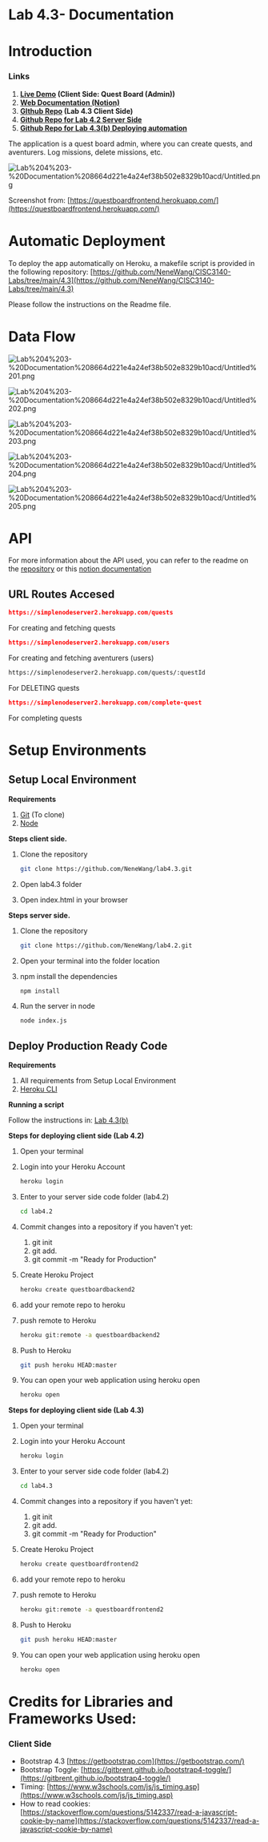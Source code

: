 # Lab 4.3- Documentation

# Introduction

### Links

1. **[Live Demo](https://questboardfrontend.herokuapp.com/) (Client Side: Quest Board (Admin))**
2. **[Web Documentation (Notion)]()**
3. **[GIthub Repo](https://github.com/NeneWang/lab4.3) (Lab 4.3 Client Side)**
4. **[Github Repo for Lab 4.2 Server Side](https://github.com/NeneWang/lab4.2)**
5. **[Github Repo for Lab 4.3(b) Deploying automation](https://github.com/NeneWang/CISC3140-Labs/tree/main/4.3)**

The application is a quest board admin, where you can create quests, and aventurers. Log missions, delete missions, etc.

![Lab%204%203-%20Documentation%208664d221e4a24ef38b502e8329b10acd/Untitled.png](Lab%204%203-%20Documentation%208664d221e4a24ef38b502e8329b10acd/Untitled.png)

Screenshot from: [https://questboardfrontend.herokuapp.com/](https://questboardfrontend.herokuapp.com/)

# Automatic Deployment

To deploy the app automatically on Heroku, a makefile script is provided in the following repository:  [https://github.com/NeneWang/CISC3140-Labs/tree/main/4.3](https://github.com/NeneWang/CISC3140-Labs/tree/main/4.3)

Please follow the instructions on the Readme file.

# Data Flow

![Lab%204%203-%20Documentation%208664d221e4a24ef38b502e8329b10acd/Untitled%201.png](Lab%204%203-%20Documentation%208664d221e4a24ef38b502e8329b10acd/Untitled%201.png)

![Lab%204%203-%20Documentation%208664d221e4a24ef38b502e8329b10acd/Untitled%202.png](Lab%204%203-%20Documentation%208664d221e4a24ef38b502e8329b10acd/Untitled%202.png)

![Lab%204%203-%20Documentation%208664d221e4a24ef38b502e8329b10acd/Untitled%203.png](Lab%204%203-%20Documentation%208664d221e4a24ef38b502e8329b10acd/Untitled%203.png)

![Lab%204%203-%20Documentation%208664d221e4a24ef38b502e8329b10acd/Untitled%204.png](Lab%204%203-%20Documentation%208664d221e4a24ef38b502e8329b10acd/Untitled%204.png)

![Lab%204%203-%20Documentation%208664d221e4a24ef38b502e8329b10acd/Untitled%205.png](Lab%204%203-%20Documentation%208664d221e4a24ef38b502e8329b10acd/Untitled%205.png)

# API

For more information about the API used, you can refer to the readme on the [repository](https://github.com/NeneWang/lab4.2) or this [notion documentation](https://www.notion.so/Lab-4-2-API-bc4c1d0b25c84a24aefecae8636e30eb)

## URL Routes Accesed

```json
https://simplenodeserver2.herokuapp.com/quests
```

For creating and fetching quests

```json
https://simplenodeserver2.herokuapp.com/users
```

For creating and fetching aventurers (users)

```html
https://simplenodeserver2.herokuapp.com/quests/:questId
```

For DELETING quests

```json
https://simplenodeserver2.herokuapp.com/complete-quest
```

For completing quests

# Setup Environments

## Setup Local Environment

**Requirements**

1. [Git](https://git-scm.com/downloads) (To clone)
2. [Node](https://nodejs.org/en/download/)

**Steps client side.**

1. Clone the repository

    ```bash
    git clone https://github.com/NeneWang/lab4.3.git
    ```

2. Open lab4.3 folder
3. Open index.html in your browser 

**Steps server side.**

1. Clone the repository

    ```bash
    git clone https://github.com/NeneWang/lab4.2.git
    ```

2. Open your terminal into the folder location
3. npm install the dependencies

    ```bash
    npm install
    ```

4. Run the server in node

    ```bash
    node index.js
    ```

## Deploy Production Ready Code

**Requirements**

1. All requirements from Setup Local Environment
2. [Heroku CLI](https://devcenter.heroku.com/articles/heroku-cli)

**Running a script**

Follow the instructions in: [Lab 4.3(b)](https://github.com/NeneWang/CISC3140-Labs/tree/main/4.3)

**Steps for deploying client side (Lab 4.2)**

1. Open your terminal 
2. Login into your Heroku Account

    ```bash
    heroku login
    ```

3. Enter to your server side code folder (lab4.2)

    ```bash
    cd lab4.2
    ```

4. Commit changes into a repository if you haven't yet:
    1. git init
    2. git add.
    3. git commit -m "Ready for Production"
5. Create Heroku Project

    ```bash
    heroku create questboardbackend2
    ```

6. add your remote repo to heroku
7. push remote to Heroku

    ```bash
    heroku git:remote -a questboardbackend2
    ```

8. Push to Heroku

    ```bash
    git push heroku HEAD:master
    ```

9. You can open your web application using heroku open

    ```bash
    heroku open
    ```

**Steps for deploying client side (Lab 4.3)**

1. Open your terminal 
2. Login into your Heroku Account

    ```bash
    heroku login
    ```

3. Enter to your server side code folder (lab4.2)

    ```bash
    cd lab4.3
    ```

4. Commit changes into a repository if you haven't yet:
    1. git init
    2. git add.
    3. git commit -m "Ready for Production"
5. Create Heroku Project

    ```bash
    heroku create questboardfrontend2
    ```

6. add your remote repo to heroku
7. push remote to Heroku

    ```bash
    heroku git:remote -a questboardfrontend2
    ```

8. Push to Heroku

    ```bash
    git push heroku HEAD:master
    ```

9. You can open your web application using heroku open

    ```bash
    heroku open
    ```

# Credits for Libraries and Frameworks Used:

### Client Side

- Bootstrap 4.3 [https://getbootstrap.com](https://getbootstrap.com/)
- Bootstrap Toggle: [https://gitbrent.github.io/bootstrap4-toggle/](https://gitbrent.github.io/bootstrap4-toggle/)
- Timing: [https://www.w3schools.com/js/js_timing.asp](https://www.w3schools.com/js/js_timing.asp)
- How to read cookies: [https://stackoverflow.com/questions/5142337/read-a-javascript-cookie-by-name](https://stackoverflow.com/questions/5142337/read-a-javascript-cookie-by-name)